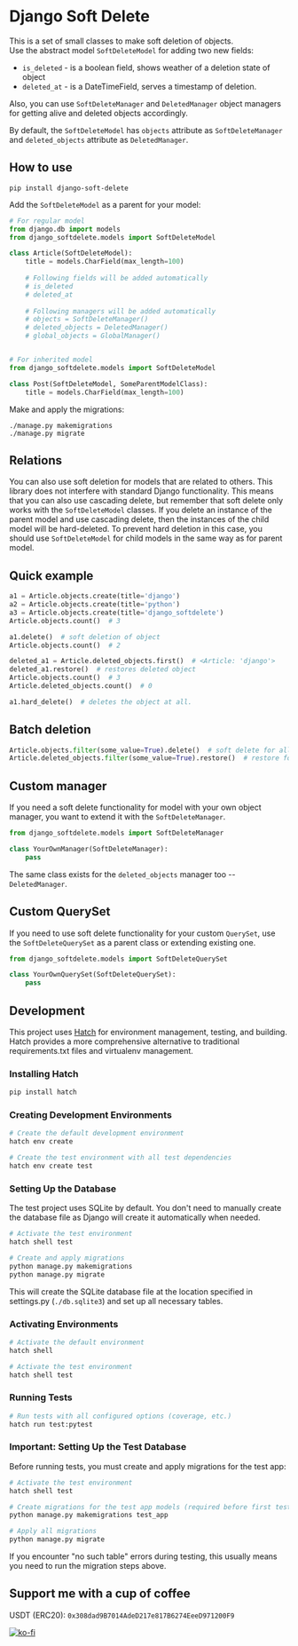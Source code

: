 # Django Soft Delete

This is a set of small classes to make soft deletion of objects.  
Use the abstract model `SoftDeleteModel` for adding two new fields:
- `is_deleted` - is a boolean field, shows weather of a deletion state of object
- `deleted_at` - is a DateTimeField, serves a timestamp of deletion.

Also, you can use `SoftDeleteManager` and `DeletedManager` object managers for getting
alive and deleted objects accordingly.

By default, the `SoftDeleteModel` has `objects` attribute as `SoftDeleteManager` and
`deleted_objects` attribute as `DeletedManager`.

## How to use

```
pip install django-soft-delete
```

Add the `SoftDeleteModel` as a parent for your model:

```python
# For regular model
from django.db import models
from django_softdelete.models import SoftDeleteModel

class Article(SoftDeleteModel):
    title = models.CharField(max_length=100)
    
    # Following fields will be added automatically
    # is_deleted
    # deleted_at
    
    # Following managers will be added automatically
    # objects = SoftDeleteManager()
    # deleted_objects = DeletedManager()
    # global_objects = GlobalManager()


# For inherited model
from django_softdelete.models import SoftDeleteModel

class Post(SoftDeleteModel, SomeParentModelClass):
    title = models.CharField(max_length=100)
```

Make and apply the migrations:
```
./manage.py makemigrations
./manage.py migrate
```

## Relations

You can also use soft deletion for models that are related to others. This library does not interfere with standard Django functionality. This means that you can also use cascading delete, but remember that soft delete only works with the `SoftDeleteModel` classes. If you delete an instance of the parent model and use cascading delete, then the instances of the child model will be hard-deleted. To prevent hard deletion in this case, you should use `SoftDeleteModel` for child models in the same way as for parent model. 

## Quick example

```python
a1 = Article.objects.create(title='django')
a2 = Article.objects.create(title='python')
a3 = Article.objects.create(title='django_softdelete')
Article.objects.count()  # 3

a1.delete()  # soft deletion of object
Article.objects.count()  # 2

deleted_a1 = Article.deleted_objects.first()  # <Article: 'django'>
deleted_a1.restore()  # restores deleted object
Article.objects.count()  # 3
Article.deleted_objects.count()  # 0

a1.hard_delete()  # deletes the object at all.

```

## Batch deletion

```python
Article.objects.filter(some_value=True).delete()  # soft delete for all filtered objects
Article.deleted_objects.filter(some_value=True).restore()  # restore for all filtered objects
```

## Custom manager

If you need a soft delete functionality for model with your own object manager,
you want to extend it with the `SoftDeleteManager`.

```python
from django_softdelete.models import SoftDeleteManager

class YourOwnManager(SoftDeleteManager):
    pass
```

The same class exists for the `deleted_objects` manager too -- `DeletedManager`.

## Custom QuerySet

If you need to use soft delete functionality for your custom `QuerySet`, use the 
`SoftDeleteQuerySet` as a parent class or extending existing one.

```python
from django_softdelete.models import SoftDeleteQuerySet

class YourOwnQuerySet(SoftDeleteQuerySet):
    pass
```

## Development

This project uses [Hatch](https://hatch.pypa.io/) for environment management, testing, and building. Hatch provides a more comprehensive alternative to traditional requirements.txt files and virtualenv management.

### Installing Hatch

```bash
pip install hatch
```

### Creating Development Environments

```bash
# Create the default development environment
hatch env create

# Create the test environment with all test dependencies
hatch env create test
```

### Setting Up the Database

The test project uses SQLite by default. You don't need to manually create the database file as Django will create it automatically when needed.

```bash
# Activate the test environment
hatch shell test

# Create and apply migrations
python manage.py makemigrations
python manage.py migrate
```

This will create the SQLite database file at the location specified in settings.py (`./db.sqlite3`) and set up all necessary tables.

### Activating Environments

```bash
# Activate the default environment
hatch shell

# Activate the test environment
hatch shell test
```

### Running Tests

```bash
# Run tests with all configured options (coverage, etc.)
hatch run test:pytest
```

### Important: Setting Up the Test Database

Before running tests, you must create and apply migrations for the test app:

```bash
# Activate the test environment
hatch shell test

# Create migrations for the test app models (required before first test run)
python manage.py makemigrations test_app

# Apply all migrations
python manage.py migrate
```

If you encounter "no such table" errors during testing, this usually means you need to run the migration steps above.

## Support me with a cup of coffee

USDT (ERC20): `0x308dad9B7014AdeD217e817B6274EeeD971200F9`

[![ko-fi](https://ko-fi.com/img/githubbutton_sm.svg)](https://ko-fi.com/H2H015I0T4)

